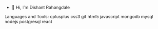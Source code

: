 - 👋 Hi, I’m Dishant Rahangdale



Languages and Tools:
cplusplus  css3  git  html5  javascript  mongodb mysql  nodejs postgresql  react 


<!---
dishantrahangdale/dishantrahangdale is a ✨ special ✨ repository because its `README.md` (this file) appears on your GitHub profile.
You can click the Preview link to take a look at your changes.
--->
